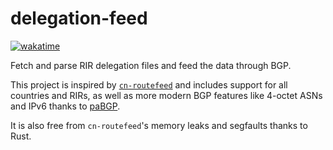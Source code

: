 # delegation-feed

[![wakatime](https://wakatime.com/badge/user/c96e4e50-983b-4d67-8990-09527f44865b/project/528870f5-7740-4731-909f-ab9c1b0cad6f.svg)](https://wakatime.com/badge/user/c96e4e50-983b-4d67-8990-09527f44865b/project/528870f5-7740-4731-909f-ab9c1b0cad6f)

Fetch and parse RIR delegation files and feed the data through BGP.


This project is inspired by [`cn-routefeed`](https://github.com/Nat-Lab/cn-routefeed)
and includes support for all countries and RIRs, as well as more modern BGP features
like 4-octet ASNs and IPv6 thanks to [paBGP](https://github.com/myzhang1029/pabgp).

It is also free from `cn-routefeed`'s memory leaks and segfaults thanks to Rust.
